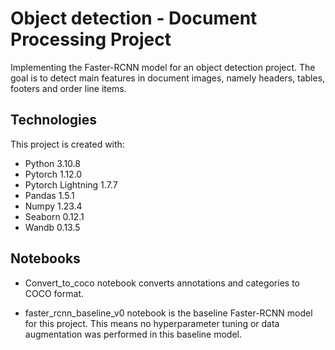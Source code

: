 # Object detection - Document Processing Project
Implementing the Faster-RCNN model for an object detection project. The goal is to detect main features in document images, namely headers, tables, footers and order line items. 


## Technologies
This project is created with:
- Python 3.10.8
- Pytorch 1.12.0
- Pytorch Lightning 1.7.7
- Pandas 1.5.1
- Numpy 1.23.4
- Seaborn 0.12.1
- Wandb 0.13.5

## Notebooks

- Convert_to_coco notebook converts annotations and categories to COCO format. 

- faster_rcnn_baseline_v0 notebook is the baseline Faster-RCNN model for this project. This means no hyperparameter tuning or data augmentation was performed in this baseline model. 
